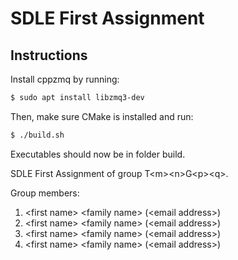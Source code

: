 # SDLE First Assignment

## Instructions
Install cppzmq by running:

```bash
$ sudo apt install libzmq3-dev
```

Then, make sure CMake is installed and run:

```bash
$ ./build.sh
```
Executables should now be in folder build.

SDLE First Assignment of group T&lt;m&gt;&lt;n&gt;G&lt;p&gt;&lt;q&gt;.

Group members:

1. &lt;first name&gt; &lt;family name&gt; (&lt;email address&gt;)
2. &lt;first name&gt; &lt;family name&gt; (&lt;email address&gt;)
3. &lt;first name&gt; &lt;family name&gt; (&lt;email address&gt;)
4. &lt;first name&gt; &lt;family name&gt; (&lt;email address&gt;)
